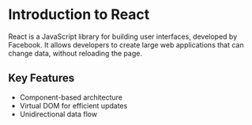 # Introduction to React

React is a JavaScript library for building user interfaces, developed by Facebook. It allows developers to create large web applications that can change data, without reloading the page.

## Key Features
- Component-based architecture
- Virtual DOM for efficient updates
- Unidirectional data flow

